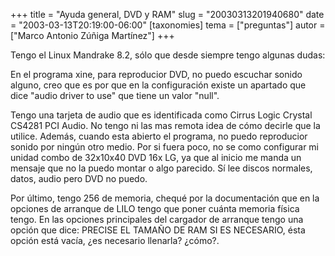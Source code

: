+++
title = "Ayuda general, DVD y RAM"
slug = "20030313201940680"
date = "2003-03-13T20:19:00-06:00"
[taxonomies]
tema = ["preguntas"]
autor = ["Marco Antonio Zúñiga Martínez"]
+++

Tengo el Linux Mandrake 8.2, sólo que desde siempre tengo algunas dudas:

En el programa xine, para reproducior DVD, no puedo escuchar sonido
alguno, creo que es por que en la configuración existe un apartado que
dice &quot;audio driver to use&quot; que tiene un valor
&quot;null&quot;.

<!-- more -->
Tengo una tarjeta de audio que es identificada como Cirrus Logic Crystal
CS4281 PCI Audio. No tengo ni las mas remota idea de cómo decirle que la
utilice. Además, cuando esta abierto el programa, no puedo reproducior
sonido por ningún otro medio. Por si fuera poco, no se como configurar
mi unidad combo de 32x10x40 DVD 16x LG, ya que al inicio me manda un
mensaje que no la puedo montar o algo parecido. Sí lee discos normales,
datos, audio pero DVD no puedo.

Por último, tengo 256 de memoria, chequé por la documentación que en la
opciones de arranque de LILO tengo que poner cuánta memoria física
tengo. En las opciones principales del cargador de arranque tengo una
opción que dice: PRECISE EL TAMAÑO DE RAM SI ES NECESARIO, ésta opción
está vacía, ¿es necesario llenarla? ¿cómo?.
